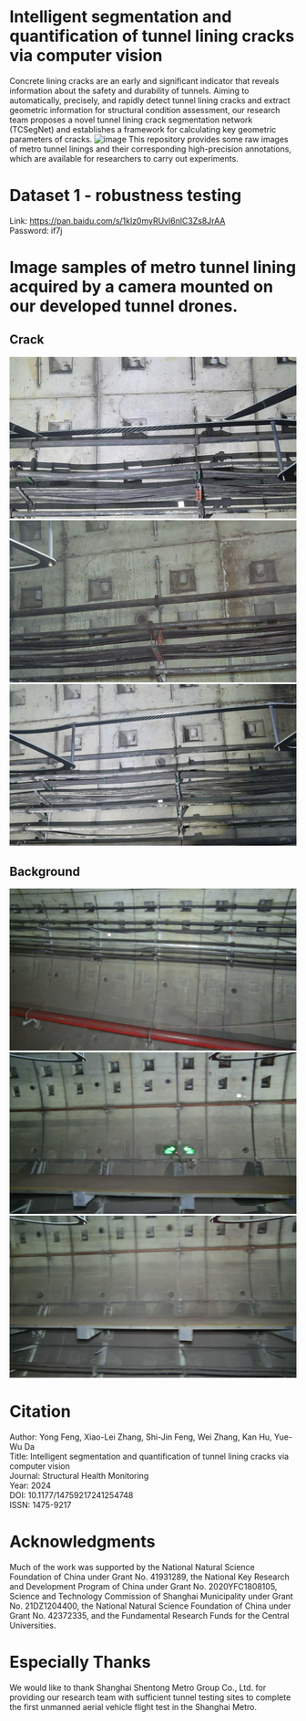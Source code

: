 # Intelligent segmentation and quantification of tunnel lining cracks via computer vision
Concrete lining cracks are an early and significant indicator that reveals information about the safety and durability of tunnels. Aiming to automatically, precisely, and rapidly detect tunnel lining cracks and extract geometric information for structural condition assessment, our research team proposes a novel tunnel lining crack segmentation network (TCSegNet) and establishes a framework for calculating key geometric parameters of cracks.
![image](https://github.com/FY387/Intelligent-segmentation-of-tunnel-lining-cracks/blob/main/Research%20Framework.jpg)
This repository provides some raw images of metro tunnel linings and their corresponding high-precision annotations, which are available for researchers to carry out experiments.
# Dataset 1 - robustness testing
Link: https://pan.baidu.com/s/1klz0myRUvl6nlC3Zs8JrAA  
Password: if7j
# Image samples of metro tunnel lining acquired by a camera mounted on our developed tunnel drones.
Crack  
-----
![image](https://github.com/FY387/Intelligent-segmentation-of-tunnel-lining-cracks/blob/main/Crack%20example-1.jpg) ![image](https://github.com/FY387/Intelligent-segmentation-of-tunnel-lining-cracks/blob/main/Crack%20example-2.jpg) ![image](https://github.com/FY387/Intelligent-segmentation-of-tunnel-lining-cracks/blob/main/Crack%20example-3.jpg)

Background  
----------
![image](https://github.com/FY387/Intelligent-segmentation-of-tunnel-lining-cracks/blob/main/Background%20example-1.jpg) ![image](https://github.com/FY387/Intelligent-segmentation-of-tunnel-lining-cracks/blob/main/Background%20example-2.jpg) ![image](https://github.com/FY387/Intelligent-segmentation-of-tunnel-lining-cracks/blob/main/Background%20example-3.jpg)
# Citation
Author: Yong Feng, Xiao-Lei Zhang, Shi-Jin Feng, Wei Zhang, Kan Hu, Yue-Wu Da  
Title: Intelligent segmentation and quantification of tunnel lining cracks via computer vision  
Journal: Structural Health Monitoring  
Year: 2024  
DOI: 10.1177/14759217241254748  
ISSN: 1475-9217
# Acknowledgments
Much of the work was supported by the National Natural Science Foundation of China under Grant No. 41931289, the National Key Research and Development Program of China under Grant No. 2020YFC1808105, Science and Technology Commission of Shanghai Municipality under Grant No. 21DZ1204400, the National Natural Science Foundation of China under Grant No. 42372335, and the Fundamental Research Funds for the Central Universities.  
# Especially Thanks
We would like to thank Shanghai Shentong Metro Group Co., Ltd. for providing our research team with sufficient tunnel testing sites to complete the first unmanned aerial vehicle flight test in the Shanghai Metro.
